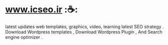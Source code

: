 # www.icseo.ir ::coffee::
latest updates web templates, graphics, video, learning latest SEO strategy .
Download Wordpress templates , Download Wordpress Plugin , And Search engine optimizer . 
